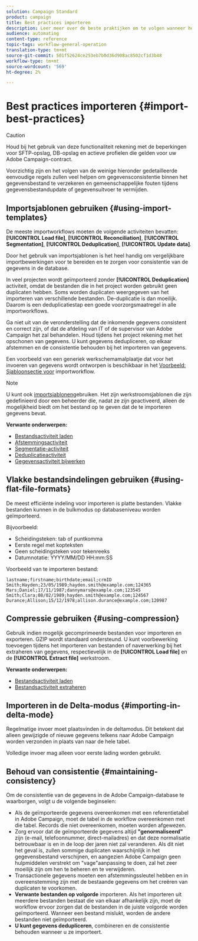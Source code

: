 ```yaml
---
solution: Campaign Standard
product: campaign
title: Best practices importeren
description: Leer meer over de beste praktijken om te volgen wanneer het invoeren van gegevens in het gegevensbestand.
audience: automating
content-type: reference
topic-tags: workflow-general-operation
translation-type: tm+mt
source-git-commit: 501f52624ce253eb7b0d36d908ac8502cf1d3b48
workflow-type: tm+mt
source-wordcount: '569'
ht-degree: 2%

---
```



# Best practices importeren {#import-best-practices}

>[!CAUTION]
>
>Houd bij het gebruik van deze functionaliteit rekening met de beperkingen voor SFTP-opslag, DB-opslag en actieve profielen die gelden voor uw Adobe Campaign-contract.

Voorzichtig zijn en het volgen van de weinige hieronder gedetailleerde eenvoudige regels zullen veel helpen om gegevensconsistentie binnen het gegevensbestand te verzekeren en gemeenschappelijke fouten tijdens gegevensbestandupdate of gegevensuitvoer te vermijden.

## Importsjablonen gebruiken {#using-import-templates}

De meeste importworkflows moeten de volgende activiteiten bevatten: **[!UICONTROL Load file]**, **[!UICONTROL Reconciliation]**, **[!UICONTROL Segmentation]**, **[!UICONTROL Deduplication]**, **[!UICONTROL Update data]**.

Door het gebruik van importsjablonen is het heel handig om vergelijkbare importbewerkingen voor te bereiden en te zorgen voor consistentie van de gegevens in de database.

In veel projecten wordt geïmporteerd zonder **[!UICONTROL Deduplication]** activiteit, omdat de bestanden die in het project worden gebruikt geen duplicaten hebben. Soms worden duplicaten weergegeven van het importeren van verschillende bestanden. De-duplicatie is dan moeilijk. Daarom is een deduplicatiestap een goede voorzorgsmaatregel in alle importworkflows.

Ga niet uit van de veronderstelling dat de inkomende gegevens consistent en correct zijn, of dat de afdeling van IT of de supervisor van Adobe Campaign het zal behandelen. Houd tijdens het project rekening met het opschonen van gegevens. U kunt gegevens dedupliceren, op elkaar afstemmen en de consistentie behouden bij het importeren van gegevens.

Een voorbeeld van een generiek werkschemamalplaatje dat voor het invoeren van gegevens wordt ontworpen is beschikbaar in het [Voorbeeld: Sjabloonsectie voor](../../automating/using/creating-import-workflow-templates.md) importworkflow.

>[!NOTE]
>
>U kunt ook [importsjablonen](../../automating/using/importing-data-with-import-templates.md)gebruiken. Het zijn werkstroomsjablonen die zijn gedefinieerd door een beheerder die, nadat ze zijn geactiveerd, alleen de mogelijkheid biedt om het bestand op te geven dat de te importeren gegevens bevat.

**Verwante onderwerpen:**

* [Bestandsactiviteit laden](../../automating/using/load-file.md)
* [Afstemmingsactiviteit](../../automating/using/reconciliation.md)
* [Segmentatie-activiteit](../../automating/using/segmentation.md)
* [Deduplicatieactiviteit](../../automating/using/deduplication.md)
* [Gegevensactiviteit bijwerken](../../automating/using/update-data.md)

## Vlakke bestandsindelingen gebruiken {#using-flat-file-formats}

De meest efficiënte indeling voor importeren is platte bestanden. Vlakke bestanden kunnen in de bulkmodus op databaseniveau worden geïmporteerd.

Bijvoorbeeld:

* Scheidingsteken: tab of puntkomma
* Eerste regel met kopteksten
* Geen scheidingsteken voor tekenreeks
* Datumnotatie: YYYY/MM/DD HH:mm:SS

Voorbeeld van te importeren bestand:

```
lastname;firstname;birthdate;email;crmID
Smith;Hayden;23/05/1989;hayden.smith@example.com;124365
Mars;Daniel;17/11/1987;dannymars@example.com;123545
Smith;Clara;08/02/1989;hayden.smith@example.com;124567
Durance;Allison;15/12/1978;allison.durance@example.com;120987
```

## Compressie gebruiken {#using-compression}

Gebruik indien mogelijk gecomprimeerde bestanden voor importeren en exporteren. GZIP wordt standaard ondersteund. U kunt voorbewerking toevoegen tijdens het importeren van bestanden of naverwerking bij het extraheren van gegevens, respectievelijk in de **[!UICONTROL Load file]** en de **[!UICONTROL Extract file]** werkstroom.

**Verwante onderwerpen:**

* [Bestandsactiviteit laden](../../automating/using/load-file.md)
* [Bestandsactiviteit extraheren](../../automating/using/extract-file.md)

## Importeren in de Delta-modus {#importing-in-delta-mode}

Regelmatige invoer moet plaatsvinden in de deltamodus. Dit betekent dat alleen gewijzigde of nieuwe gegevens telkens naar Adobe Campaign worden verzonden in plaats van naar de hele tabel.

Volledige invoer mag alleen voor eerste lading worden gebruikt.

## Behoud van consistentie {#maintaining-consistency}

Om de consistentie van de gegevens in de Adobe Campaign-database te waarborgen, volgt u de volgende beginselen:

* Als de geïmporteerde gegevens overeenkomen met een referentietabel in Adobe Campaign, moet de tabel in de workflow overeenkomen met die tabel. Records die niet overeenkomen, moeten worden afgewezen.
* Zorg ervoor dat de geïmporteerde gegevens altijd **&quot;genormaliseerd&quot;** zijn (e-mail, telefoonnummer, direct-mailadres) en dat deze normalisatie betrouwbaar is en in de loop der jaren niet zal veranderen. Als dit niet het geval is, zullen sommige duplicaten waarschijnlijk in het gegevensbestand verschijnen, en aangezien Adobe Campaign geen hulpmiddelen verstrekt om &quot;vage&quot;aanpassing te doen, zal het zeer moeilijk zijn om hen te beheren en te verwijderen.
* Transactionele gegevens moeten een afstemmingssleutel hebben en in overeenstemming zijn met de bestaande gegevens om het creëren van duplicaten te voorkomen.
* **Verwante bestanden op volgorde** importeren. Als het importeren uit meerdere bestanden bestaat die van elkaar afhankelijk zijn, moet de workflow ervoor zorgen dat de bestanden in de juiste volgorde worden geïmporteerd. Wanneer een bestand mislukt, worden de andere bestanden niet geïmporteerd.
* **U kunt gegevens dedupliceren**, combineren en de consistentie behouden wanneer u ze importeert.
